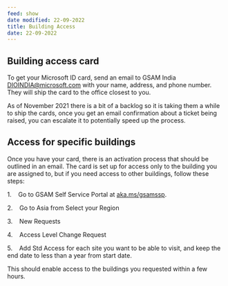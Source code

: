 ```yaml
---
feed: show
date modified: 22-09-2022
title: Building Access
date: 22-09-2022
---
```


## Building access card

To get your Microsoft ID card, send an email to GSAM India <DIOINDIA@microsoft.com> with your name, address, and phone number. They will ship the card to the office closest to you.

As of November 2021 there is a bit of a backlog so it is taking them a while to ship the cards, once you get an email confirmation about a ticket being raised, you can escalate it to potentially speed up the process.

## Access for specific buildings

Once you have your card, there is an activation process that should be outlined in an email. The card is set up for access only to the building you are assigned to, but if you need access to other buildings, follow these steps:

1.    Go to GSAM Self Service Portal at [aka.ms/gsamssp](http://aka.ms/gsamssp).

2.    Go to Asia from Select your Region

3.    New Requests

4.    Access Level Change Request

5.    Add Std Access for each site you want to be able to visit, and keep the end date to less than a year from start date.

This should enable access to the buildings you requested within a few hours.